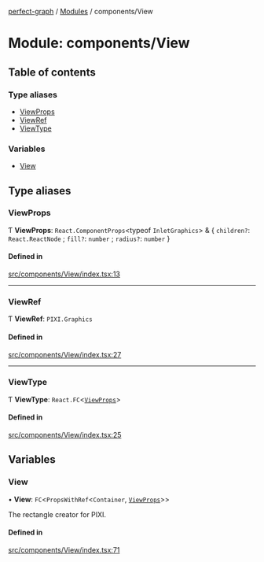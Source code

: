 [perfect-graph](../README.md) / [Modules](../modules.md) / components/View

# Module: components/View

## Table of contents

### Type aliases

- [ViewProps](components_View.md#viewprops)
- [ViewRef](components_View.md#viewref)
- [ViewType](components_View.md#viewtype)

### Variables

- [View](components_View.md#view)

## Type aliases

### ViewProps

Ƭ **ViewProps**: `React.ComponentProps`<typeof `InletGraphics`\> & { `children?`: `React.ReactNode` ; `fill?`: `number` ; `radius?`: `number`  }

#### Defined in

[src/components/View/index.tsx:13](https://github.com/MaastrichtU-IDS/perfect-graph/blob/451d41e/src/components/View/index.tsx#L13)

___

### ViewRef

Ƭ **ViewRef**: `PIXI.Graphics`

#### Defined in

[src/components/View/index.tsx:27](https://github.com/MaastrichtU-IDS/perfect-graph/blob/451d41e/src/components/View/index.tsx#L27)

___

### ViewType

Ƭ **ViewType**: `React.FC`<[`ViewProps`](components_View.md#viewprops)\>

#### Defined in

[src/components/View/index.tsx:25](https://github.com/MaastrichtU-IDS/perfect-graph/blob/451d41e/src/components/View/index.tsx#L25)

## Variables

### View

• **View**: `FC`<`PropsWithRef`<`Container`, [`ViewProps`](components_View.md#viewprops)\>\>

The rectangle creator for PIXI.

#### Defined in

[src/components/View/index.tsx:71](https://github.com/MaastrichtU-IDS/perfect-graph/blob/451d41e/src/components/View/index.tsx#L71)
